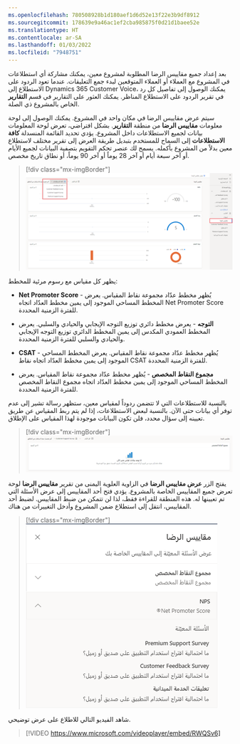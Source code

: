 ```yaml
---
ms.openlocfilehash: 780508928b1d180aef1d6d52e13f22e3b9df8912
ms.sourcegitcommit: 178639e9a46ac1ef2cba985875f0d21d1baee52e
ms.translationtype: HT
ms.contentlocale: ar-SA
ms.lasthandoff: 01/03/2022
ms.locfileid: "7948751"
---
```

بعد إعداد جميع مقاييس الرضا المطلوبة لمشروع معين، يمكنك مشاركة أي استطلاعات في المشروع مع العملاء أو العملاء المتوقعين لبدء جمع التعليقات. عندما تعود الردود على الاستطلاع إلى Dynamics 365 Customer Voice، يمكنك الوصول إلى تفاصيل كل رد في تقرير الردود على الاستطلاع المناظر. يمكنك العثور على التقارير في قسم **التقارير** الخاص بالمشروع ذي الصلة.

سيتم عرض مقاييس الرضا في مكان واحد في المشروع. يمكنك الوصول إلى لوحة معلومات **مقاييس الرضا** من منطقة **التقارير**. بشكل افتراضي، تعرض لوحة المعلومات بيانات لجميع الاستطلاعات داخل المشروع. يؤدي تحديد القائمة المنسدلة **كافة الاستطلاعات‬** إلى السماح للمستخدم بتبديل طريقة العرض إلى تقرير مختلف لاستطلاع معين بدلاً من المشروع بأكمله. يسمح لك عنصر تحكم التقويم بتصفية البيانات لجميع الأيام أو آخر سبعة أيام أو آخر 28 يوماً أو آخر 90 يوماً، أو نطاق تاريخ مخصص.

> [!div class="mx-imgBorder"]
> [![لقطة شاشة تعرض تقرير مقاييس الرضا لمشروع في Customer Voice. تم تمييز القائمة المنسدلة لتحديد استطلاع معين.](../media/satisfaction-date-metrics.png)](../media/satisfaction-date-metrics.png#lightbox)

يظهر كل مقياس مع رسوم مرئية للمخطط:

-   **Net Promoter Score** - يُظهر مخطط عدّاد مجموعة نقاط المقياس.
    يعرض المخطط المساحي الموجود إلى يمين مخطط العدّاد اتجاه Net Promoter Score للفترة الزمنية المحددة.

-   **التوجه** - يعرض مخطط دائري توزيع التوجه الإيجابي والحيادي والسلبي. يعرض المخطط العمودي المكدس إلى يمين المخطط الدائري توزيع التوجه الإيجابي والحيادي والسلبي للفترة الزمنية المحددة.

-   **CSAT** - يُظهر مخطط عدّاد مجموعة نقاط المقياس. يعرض المخطط المساحي الموجود إلى يمين مخطط العدّاد اتجاه نقاط CSAT للفترة الزمنية المحددة.

-   **مجموع النقاط المخصص‬** - يُظهر مخطط عدّاد مجموعة نقاط المقياس. يعرض المخطط المساحي الموجود إلى يمين مخطط العدّاد اتجاه مجموع النقاط المخصص‬ للفترة الزمنية المحددة.

بالنسبة للاستطلاعات التي لا تتضمن ردوداً لمقياس معين، ستظهر رسالة تشير إلى عدم توفر أي بيانات حتى الآن. بالنسبة لبعض الاستطلاعات، إذا لم يتم ربط المقياس عن طريق تعيينه إلى سؤال محدد، فلن تكون البيانات موجودة لهذا المقياس على الإطلاق.

> [!div class="mx-imgBorder"]
> [![لقطة شاشة لتقرير مقاييس الرضا لاستطلاع فردي في Customer Voice. يظهر مقياس واحد، ولكن لم يتم تضمين أي بيانات للمقياس.](../media/no-metric-data.png)](../media/no-metric-data.png#lightbox)

يفتح الزر **عرض مقاييس الرضا** في الزاوية العلوية اليمنى من تقرير **مقاييس الرضا** لوحة تعرض جميع المقاييس الخاصة بالمشروع.
يؤدي فتح أحد المقاييس إلى عرض الأسئلة التي تم تعيينها له. هذه المنطقة للقراءة فقطـ، لذا لن تتمكن من ضبط المقاييس. لضبط أحد المقاييس، انتقل إلى استطلاع ضمن المشروع وأدخل التغييرات من هناك.

> [!div class="mx-imgBorder"]
> [![لقطة شاشة تعرض تقرير مقاييس الرضا لمشروع في Customer Voice. تظهر الأسئلة التي تم تعيينها إلى المقاييس.](../media/satisfaction-metrics-questions-map.png)](../media/satisfaction-metrics-questions-map.png#lightbox)

شاهد الفيديو التالي للاطلاع على عرض توضيحي.

> [!VIDEO https://www.microsoft.com/videoplayer/embed/RWQSv6]

